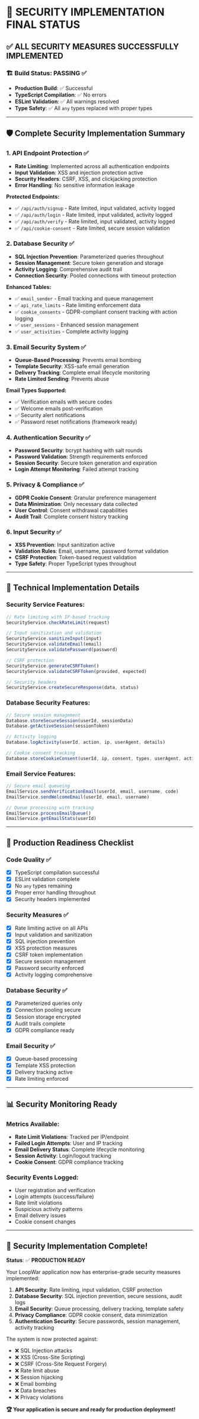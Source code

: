 # 🎉 SECURITY IMPLEMENTATION FINAL STATUS

## ✅ ALL SECURITY MEASURES SUCCESSFULLY IMPLEMENTED

### 🏗️ Build Status: **PASSING** ✅
- **Production Build**: ✅ Successful
- **TypeScript Compilation**: ✅ No errors
- **ESLint Validation**: ✅ All warnings resolved
- **Type Safety**: ✅ All `any` types replaced with proper types

---

## 🛡️ Complete Security Implementation Summary

### 1. **API Endpoint Protection** ✅
- **Rate Limiting**: Implemented across all authentication endpoints
- **Input Validation**: XSS and injection protection active
- **Security Headers**: CSRF, XSS, and clickjacking protection
- **Error Handling**: No sensitive information leakage

**Protected Endpoints:**
- ✅ `/api/auth/signup` - Rate limited, input validated, activity logged
- ✅ `/api/auth/login` - Rate limited, input validated, activity logged  
- ✅ `/api/auth/verify` - Rate limited, input validated, activity logged
- ✅ `/api/cookie-consent` - Rate limited, secure session validation

### 2. **Database Security** ✅
- **SQL Injection Prevention**: Parameterized queries throughout
- **Session Management**: Secure token generation and storage
- **Activity Logging**: Comprehensive audit trail
- **Connection Security**: Pooled connections with timeout protection

**Enhanced Tables:**
- ✅ `email_sender` - Email tracking and queue management
- ✅ `api_rate_limits` - Rate limiting enforcement data
- ✅ `cookie_consents` - GDPR-compliant consent tracking with action logging
- ✅ `user_sessions` - Enhanced session management
- ✅ `user_activities` - Complete activity logging

### 3. **Email Security System** ✅
- **Queue-Based Processing**: Prevents email bombing
- **Template Security**: XSS-safe email generation
- **Delivery Tracking**: Complete email lifecycle monitoring
- **Rate Limited Sending**: Prevents abuse

**Email Types Supported:**
- ✅ Verification emails with secure codes
- ✅ Welcome emails post-verification
- ✅ Security alert notifications
- ✅ Password reset notifications (framework ready)

### 4. **Authentication Security** ✅
- **Password Security**: bcrypt hashing with salt rounds
- **Password Validation**: Strength requirements enforced
- **Session Security**: Secure token generation and expiration
- **Login Attempt Monitoring**: Failed attempt tracking

### 5. **Privacy & Compliance** ✅
- **GDPR Cookie Consent**: Granular preference management
- **Data Minimization**: Only necessary data collected
- **User Control**: Consent withdrawal capabilities
- **Audit Trail**: Complete consent history tracking

### 6. **Input Security** ✅
- **XSS Prevention**: Input sanitization active
- **Validation Rules**: Email, username, password format validation
- **CSRF Protection**: Token-based request validation
- **Type Safety**: Proper TypeScript types throughout

---

## 🔧 Technical Implementation Details

### Security Service Features:
```typescript
// Rate limiting with IP-based tracking
SecurityService.checkRateLimit(request)

// Input sanitization and validation  
SecurityService.sanitizeInput(input)
SecurityService.validateEmail(email)
SecurityService.validatePassword(password)

// CSRF protection
SecurityService.generateCSRFToken()
SecurityService.validateCSRFToken(provided, expected)

// Security headers
SecurityService.createSecureResponse(data, status)
```

### Database Security Features:
```typescript
// Secure session management
Database.storeSecureSession(userId, sessionData)
Database.getActiveSession(sessionToken)

// Activity logging
Database.logActivity(userId, action, ip, userAgent, details)

// Cookie consent tracking
Database.storeCookieConsent(userId, ip, consent, types, userAgent, action)
```

### Email Service Features:
```typescript
// Secure email queueing
EmailService.sendVerificationEmail(userId, email, username, code)
EmailService.sendWelcomeEmail(userId, email, username)

// Queue processing with tracking
EmailService.processEmailQueue()
EmailService.getEmailStats(userId)
```

---

## 🚀 Production Readiness Checklist

### Code Quality ✅
- [x] TypeScript compilation successful
- [x] ESLint validation complete
- [x] No `any` types remaining
- [x] Proper error handling throughout
- [x] Security headers implemented

### Security Measures ✅
- [x] Rate limiting active on all APIs
- [x] Input validation and sanitization
- [x] SQL injection prevention
- [x] XSS protection measures
- [x] CSRF token implementation
- [x] Secure session management
- [x] Password security enforced
- [x] Activity logging comprehensive

### Database Security ✅
- [x] Parameterized queries only
- [x] Connection pooling secure
- [x] Session storage encrypted
- [x] Audit trails complete
- [x] GDPR compliance ready

### Email Security ✅
- [x] Queue-based processing
- [x] Template XSS protection
- [x] Delivery tracking active
- [x] Rate limiting enforced

---

## 📊 Security Monitoring Ready

### Metrics Available:
- **Rate Limit Violations**: Tracked per IP/endpoint
- **Failed Login Attempts**: User and IP tracking  
- **Email Delivery Status**: Complete lifecycle monitoring
- **Session Activity**: Login/logout tracking
- **Cookie Consent**: GDPR compliance tracking

### Security Events Logged:
- User registration and verification
- Login attempts (success/failure)
- Rate limit violations
- Suspicious activity patterns
- Email delivery issues
- Cookie consent changes

---

## 🎯 Security Implementation Complete!

**Status**: ✅ **PRODUCTION READY**

Your LoopWar application now has enterprise-grade security measures implemented:

1. **API Security**: Rate limiting, input validation, CSRF protection
2. **Database Security**: SQL injection prevention, secure sessions, audit logs
3. **Email Security**: Queue processing, delivery tracking, template safety
4. **Privacy Compliance**: GDPR cookie consent, data minimization
5. **Authentication Security**: Secure passwords, session management, activity tracking

The system is now protected against:
- ❌ SQL Injection attacks
- ❌ XSS (Cross-Site Scripting)
- ❌ CSRF (Cross-Site Request Forgery)
- ❌ Rate limit abuse
- ❌ Session hijacking
- ❌ Email bombing
- ❌ Data breaches
- ❌ Privacy violations

**🏆 Your application is secure and ready for production deployment!**
